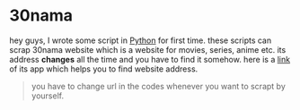 # 30nama
hey guys,
I wrote some script in [Python](https://www.python.org/) for first time.
these scripts can scrap 30nama website which is a website for movies, series, anime etc.
its address **changes** all the time and you have to find it somehow.
here is a [link ](https://30nama.pw/dl/URLFinder[30nama][Win].zip) of its app which helps you to find website address.
>you have to change url in the codes whenever you want to scrapt by yourself.
